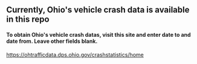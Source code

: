 ## Currently, Ohio's vehicle crash data is available in this repo

#### To obtain Ohio's vehicle crash datas, visit this site and enter date to and date from.  Leave other fields blank.
https://ohtrafficdata.dps.ohio.gov/crashstatistics/home